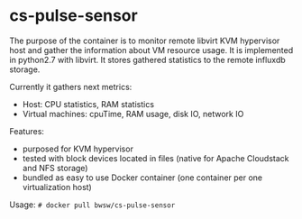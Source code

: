 # cs-pulse-sensor
The purpose of the container is to monitor remote libvirt KVM hypervisor host and gather the information about VM resource usage. It is implemented in python2.7 with libvirt. It stores gathered statistics to the remote influxdb storage.

Currently it gathers next metrics: 
 - Host: CPU statistics, RAM statistics
 - Virtual machines: cpuTime, RAM usage, disk IO, network IO

Features:
 - purposed for KVM hypervisor
 - tested with block devices located in files (native for Apache Cloudstack and NFS storage)
 - bundled as easy to use Docker container (one container per one virtualization host)

Usage:
`# docker pull bwsw/cs-pulse-sensor`
